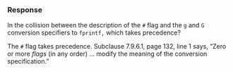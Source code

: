 ### Response

In the collision between the description of the `#` flag and the `g` and `G`
conversion specifiers to `fprintf,` which takes precedence?

The `#` flag takes precedence. Subclause 7.9.6.1, page 132, line 1 says, “Zero
or more *flags* (in any order) ... modify the meaning of the conversion
specification.”
